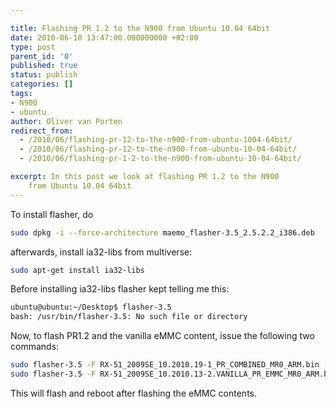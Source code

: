 ```yaml
---

title: Flashing PR 1.2 to the N900 from Ubuntu 10.04 64bit
date: 2010-06-10 13:47:00.000000000 +02:00
type: post
parent_id: '0'
published: true
status: publish
categories: []
tags:
- N900
- ubuntu
author: Oliver van Porten
redirect_from:
  - /2010/06/flashing-pr-12-to-the-n900-from-ubuntu-1004-64bit/
  - /2010/06/flashing-pr-12-to-the-n900-from-ubuntu-10-04-64bit/
  - /2010/06/flashing-pr-1-2-to-the-n900-from-ubuntu-10-04-64bit/

excerpt: In this post we look at flashing PR 1.2 to the N900 
    from Ubuntu 10.04 64bit
---
```

To install flasher, do

``` bash
sudo dpkg -i --force-architecture maemo_flasher-3.5_2.5.2.2_i386.deb
```

afterwards, install ia32-libs from multiverse:

``` bash
sudo apt-get install ia32-libs
```

Before installing ia32-libs flasher kept telling me this:

``` bash
ubuntu@ubuntu:~/Desktop$ flasher-3.5
bash: /usr/bin/flasher-3.5: No such file or directory
```

Now, to flash PR1.2 and the vanilla eMMC content, issue the following two commands:

``` bash
sudo flasher-3.5 -F RX-51_2009SE_10.2010.19-1_PR_COMBINED_MR0_ARM.bin -f
sudo flasher-3.5 -F RX-51_2009SE_10.2010.13-2.VANILLA_PR_EMMC_MR0_ARM.bin -f -R
```

This will flash and reboot after flashing the eMMC contents.